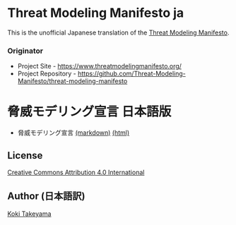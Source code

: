 # Threat Modeling Manifesto ja

This is the unofficial Japanese translation of the [Threat Modeling Manifesto](https://www.threatmodelingmanifesto.org/).

### Originator

- Project Site - <https://www.threatmodelingmanifesto.org/>
- Project Repository - <https://github.com/Threat-Modeling-Manifesto/threat-modeling-manifesto>

# 脅威モデリング宣言 日本語版

* 脅威モデリング宣言 [(markdown)](threatmodelingmanifesto-ja.md) [(html)](https://coky-t.github.io/threatmodelingmanifesto-ja/threatmodelingmanifesto-ja.html)

## License

[Creative Commons Attribution 4.0 International](http://creativecommons.org/licenses/by/4.0/)

## Author (日本語訳)

[Koki Takeyama](https://github.com/coky-t)
